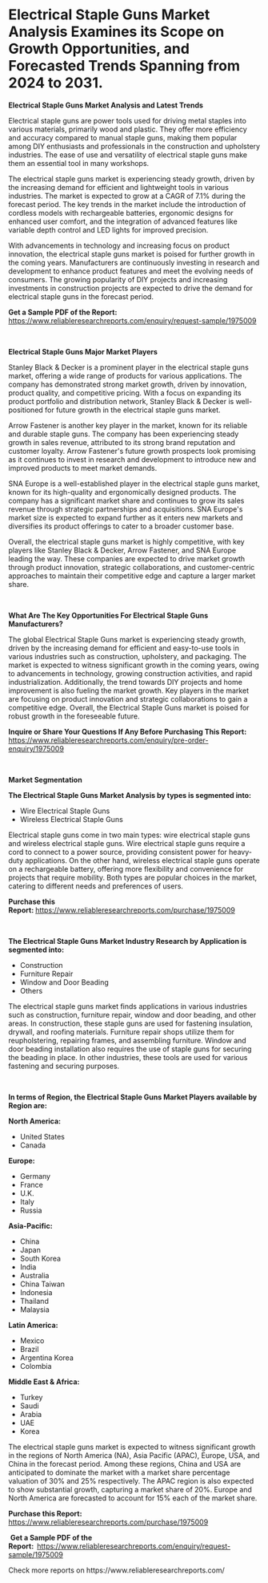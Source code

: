 <p><h1>Electrical Staple Guns Market Analysis Examines its Scope on Growth Opportunities, and Forecasted Trends Spanning from 2024 to 2031.</h1></p><p><strong>Electrical Staple Guns Market Analysis and Latest Trends</strong></p>
<p><p>Electrical staple guns are power tools used for driving metal staples into various materials, primarily wood and plastic. They offer more efficiency and accuracy compared to manual staple guns, making them popular among DIY enthusiasts and professionals in the construction and upholstery industries. The ease of use and versatility of electrical staple guns make them an essential tool in many workshops.</p><p>The electrical staple guns market is experiencing steady growth, driven by the increasing demand for efficient and lightweight tools in various industries. The market is expected to grow at a CAGR of 7.1% during the forecast period. The key trends in the market include the introduction of cordless models with rechargeable batteries, ergonomic designs for enhanced user comfort, and the integration of advanced features like variable depth control and LED lights for improved precision.</p><p>With advancements in technology and increasing focus on product innovation, the electrical staple guns market is poised for further growth in the coming years. Manufacturers are continuously investing in research and development to enhance product features and meet the evolving needs of consumers. The growing popularity of DIY projects and increasing investments in construction projects are expected to drive the demand for electrical staple guns in the forecast period.</p></p>
<p><strong>Get a Sample PDF of the Report:&nbsp;</strong> <a href="https://www.reliableresearchreports.com/enquiry/request-sample/1975009">https://www.reliableresearchreports.com/enquiry/request-sample/1975009</a></p>
<p>&nbsp;</p>
<p><strong>Electrical Staple Guns Major Market Players</strong></p>
<p><p>Stanley Black & Decker is a prominent player in the electrical staple guns market, offering a wide range of products for various applications. The company has demonstrated strong market growth, driven by innovation, product quality, and competitive pricing. With a focus on expanding its product portfolio and distribution network, Stanley Black & Decker is well-positioned for future growth in the electrical staple guns market.</p><p>Arrow Fastener is another key player in the market, known for its reliable and durable staple guns. The company has been experiencing steady growth in sales revenue, attributed to its strong brand reputation and customer loyalty. Arrow Fastener's future growth prospects look promising as it continues to invest in research and development to introduce new and improved products to meet market demands.</p><p>SNA Europe is a well-established player in the electrical staple guns market, known for its high-quality and ergonomically designed products. The company has a significant market share and continues to grow its sales revenue through strategic partnerships and acquisitions. SNA Europe's market size is expected to expand further as it enters new markets and diversifies its product offerings to cater to a broader customer base.</p><p>Overall, the electrical staple guns market is highly competitive, with key players like Stanley Black & Decker, Arrow Fastener, and SNA Europe leading the way. These companies are expected to drive market growth through product innovation, strategic collaborations, and customer-centric approaches to maintain their competitive edge and capture a larger market share.</p></p>
<p>&nbsp;</p>
<p><strong>What Are The Key Opportunities For Electrical Staple Guns Manufacturers?</strong></p>
<p><p>The global Electrical Staple Guns market is experiencing steady growth, driven by the increasing demand for efficient and easy-to-use tools in various industries such as construction, upholstery, and packaging. The market is expected to witness significant growth in the coming years, owing to advancements in technology, growing construction activities, and rapid industrialization. Additionally, the trend towards DIY projects and home improvement is also fueling the market growth. Key players in the market are focusing on product innovation and strategic collaborations to gain a competitive edge. Overall, the Electrical Staple Guns market is poised for robust growth in the foreseeable future.</p></p>
<p><strong>Inquire or Share Your Questions If Any Before Purchasing This Report:</strong> <a href="https://www.reliableresearchreports.com/enquiry/pre-order-enquiry/1975009">https://www.reliableresearchreports.com/enquiry/pre-order-enquiry/1975009</a></p>
<p>&nbsp;</p>
<p><strong>Market Segmentation</strong></p>
<p><strong>The Electrical Staple Guns Market Analysis by types is segmented into:</strong></p>
<p><ul><li>Wire Electrical Staple Guns</li><li>Wireless Electrical Staple Guns</li></ul></p>
<p><p>Electrical staple guns come in two main types: wire electrical staple guns and wireless electrical staple guns. Wire electrical staple guns require a cord to connect to a power source, providing consistent power for heavy-duty applications. On the other hand, wireless electrical staple guns operate on a rechargeable battery, offering more flexibility and convenience for projects that require mobility. Both types are popular choices in the market, catering to different needs and preferences of users.</p></p>
<p><strong>Purchase this Report:&nbsp;</strong><a href="https://www.reliableresearchreports.com/purchase/1975009">https://www.reliableresearchreports.com/purchase/1975009</a></p>
<p>&nbsp;</p>
<p><strong>The Electrical Staple Guns Market Industry Research by Application is segmented into:</strong></p>
<p><ul><li>Construction</li><li>Furniture Repair</li><li>Window and Door Beading</li><li>Others</li></ul></p>
<p><p>The electrical staple guns market finds applications in various industries such as construction, furniture repair, window and door beading, and other areas. In construction, these staple guns are used for fastening insulation, drywall, and roofing materials. Furniture repair shops utilize them for reupholstering, repairing frames, and assembling furniture. Window and door beading installation also requires the use of staple guns for securing the beading in place. In other industries, these tools are used for various fastening and securing purposes.</p></p>
<p>&nbsp;</p>
<p><strong>In terms of Region, the Electrical Staple Guns Market Players available by Region are:</strong></p>
<p>
    <p> <strong> North America: </strong>
        <ul>
            <li>United States</li>
            <li>Canada</li>
        </ul>
        </p> 
    <p> <strong> Europe: </strong>
        <ul>
            <li>Germany</li>
            <li>France</li>
            <li>U.K.</li>
            <li>Italy</li>
            <li>Russia</li>
        </ul>
        </p> 
    <p> <strong> Asia-Pacific: </strong>
        <ul>
            <li>China</li>
            <li>Japan</li>
            <li>South Korea</li>
            <li>India</li>
            <li>Australia</li>
            <li>China Taiwan</li>
            <li>Indonesia</li>
            <li>Thailand</li>
            <li>Malaysia</li>
        </ul>
        </p> 
    <p> <strong> Latin America: </strong>
        <ul>
            <li>Mexico</li>
            <li>Brazil</li>
            <li>Argentina Korea</li>
            <li>Colombia</li>
        </ul>
        </p> 
    <p> <strong> Middle East & Africa: </strong>
        <ul>
            <li>Turkey</li>
            <li>Saudi</li>
            <li>Arabia</li>
            <li>UAE</li>
            <li>Korea</li>
        </ul>
    </p>
    </p>
<p><p>The electrical staple guns market is expected to witness significant growth in the regions of North America (NA), Asia Pacific (APAC), Europe, USA, and China in the forecast period. Among these regions, China and USA are anticipated to dominate the market with a market share percentage valuation of 30% and 25% respectively. The APAC region is also expected to show substantial growth, capturing a market share of 20%. Europe and North America are forecasted to account for 15% each of the market share.</p></p>
<p><strong>Purchase this Report: </strong><a href="https://www.reliableresearchreports.com/purchase/1975009">https://www.reliableresearchreports.com/purchase/1975009</a></p>
<p>&nbsp;<strong>Get a Sample PDF of the Report:&nbsp;&nbsp;</strong><a href="https://www.reliableresearchreports.com/enquiry/request-sample/1975009">https://www.reliableresearchreports.com/enquiry/request-sample/1975009</a></p>
<p><strong></strong></p>
<p>Check more reports on https://www.reliableresearchreports.com/</p>